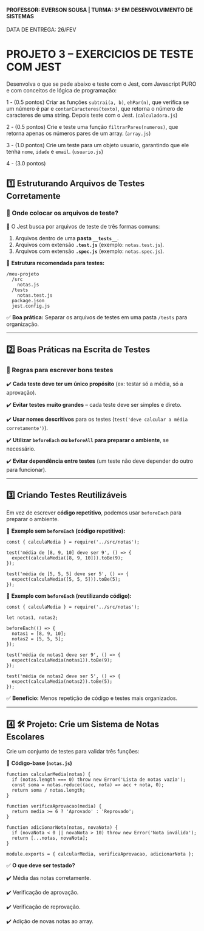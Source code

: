 #### PROFESSOR: EVERSON SOUSA | TURMA: 3º EM DESENVOLVIMENTO DE SISTEMAS

DATA DE ENTREGA: 26/FEV
# PROJETO 3 – EXERCICIOS DE TESTE COM JEST

Desenvolva o que se pede abaixo e teste com o Jest, com Javascript PURO e com conceitos de lógica de programação:

1 - (0.5 pontos) Criar as funções `subtrai(a, b)`, `ehPar(n)`, que verifica se um número é par e `contarCaracteres(texto)`, que retorna o número de caracteres de uma string. Depois teste com o Jest. (`calculadora.js`)

2 - (0.5 pontos) Crie e teste uma função `filtrarPares(numeros)`, que retorna apenas os números pares de um array. (`array.js`)

3 - (1.0 pontos) Crie um teste para um objeto usuario, garantindo que ele tenha `nome`, `idade` e `email`. (`usuario.js`)

4 - (3.0 pontos)

## **1️⃣ Estruturando Arquivos de Testes Corretamente**

### **📌 Onde colocar os arquivos de teste?**

📍 O Jest busca por arquivos de teste de três formas comuns:

1. Arquivos dentro de uma **pasta `__tests__`**.
2. Arquivos com extensão **`.test.js`** (exemplo: `notas.test.js`).
3. Arquivos com extensão **`.spec.js`** (exemplo: `notas.spec.js`).

📌 **Estrutura recomendada para testes:**

```
/meu-projeto
  /src
    notas.js
  /tests
    notas.test.js
  package.json
  jest.config.js

```

✅ **Boa prática:** Separar os arquivos de testes em uma pasta `/tests` para organização.

---

## **2️⃣ Boas Práticas na Escrita de Testes**

### **🔹 Regras para escrever bons testes**

✔️ **Cada teste deve ter um único propósito** (ex: testar só a média, só a aprovação).

✔️ **Evitar testes muito grandes** – cada teste deve ser simples e direto.

✔️ **Usar nomes descritivos** para os testes (`test('deve calcular a média corretamente')`).

✔️ **Utilizar `beforeEach` ou `beforeAll` para preparar o ambiente**, se necessário.

✔️ **Evitar dependência entre testes** (um teste não deve depender do outro para funcionar).

---

## **3️⃣ Criando Testes Reutilizáveis**

Em vez de escrever **código repetitivo**, podemos usar `beforeEach` para preparar o ambiente.

📌 **Exemplo sem `beforeEach` (código repetitivo):**

```
const { calculaMedia } = require('../src/notas');

test('média de [8, 9, 10] deve ser 9', () => {
  expect(calculaMedia([8, 9, 10])).toBe(9);
});

test('média de [5, 5, 5] deve ser 5', () => {
  expect(calculaMedia([5, 5, 5])).toBe(5);
});

```

📌 **Exemplo com `beforeEach` (reutilizando código):**

```
const { calculaMedia } = require('../src/notas');

let notas1, notas2;

beforeEach(() => {
  notas1 = [8, 9, 10];
  notas2 = [5, 5, 5];
});

test('média de notas1 deve ser 9', () => {
  expect(calculaMedia(notas1)).toBe(9);
});

test('média de notas2 deve ser 5', () => {
  expect(calculaMedia(notas2)).toBe(5);
});

```

✅ **Benefício:** Menos repetição de código e testes mais organizados.

---

## **4️⃣ 🛠️ Projeto: Crie um Sistema de Notas Escolares**

Crie um conjunto de testes para validar três funções:

📌 **Código-base (`notas.js`)**

```
function calcularMedia(notas) {
  if (notas.length === 0) throw new Error('Lista de notas vazia');
  const soma = notas.reduce((acc, nota) => acc + nota, 0);
  return soma / notas.length;
}

function verificaAprovacao(media) {
  return media >= 6 ? 'Aprovado' : 'Reprovado';
}

function adicionarNota(notas, novaNota) {
  if (novaNota < 0 || novaNota > 10) throw new Error('Nota inválida');
  return [...notas, novaNota];
}

module.exports = { calcularMedia, verificaAprovacao, adicionarNota };

```

✅ **O que deve ser testado?**

✔️ Média das notas corretamente.

✔️ Verificação de aprovação.

✔️ Verificação de reprovação.

✔️ Adição de novas notas ao array.
